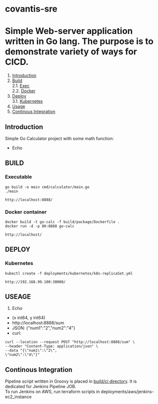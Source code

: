 # covantis-sre


# Simple Web-server application written in Go lang. The purpose is to demonstrate variety of ways for CICD.

1. [Introduction](#intro)
2. [Build](#build) <br>
   2.1. [Exec](#build.exe) <br>
   2.2. [Docker](#build.docker)
3. [Deploy](#deploy) <br>
 3.1. [Kubernetes](#deploy.k8s) <br>
4. [Usage](#usage)
5. [Continous Integration](#ci)


## Introduction <a name="intro"></a>

Simple Go Calculator project with some math function:<a name="intro"></a>
- Echo

## BUILD <a name="build"></a>

### Executable <a name="build.exe"></a>
```
go build -o main cmd/calculator/main.go
./main

http://localhost:8888/
```

### Docker container <a name="build.docker"></a>
```
docker build -t go-calc -f build/package/Dockerfile .
docker run -d -p 80:8888 go-calc

http://localhost/
```

## DEPLOY <a name="deploy"></a>

### Kubernetes <a name="deploy.k8s"></a>
```
kubectl create -f deployments/kubernetes/k8s-replicaSet.yml

http://192.168.99.100:30000/
```


## USEAGE <a name="usage"></a>

1. Echo
- (x int64, y int64)
- http://localhost:8888/sum
- JSON: {"num1":"2","num2":"4"}
- curl:
```
curl --location --request POST "http://localhost:8888/sum" \
--header "Content-Type: application/json" \
--data "{\"num1\":\"2\",
\"num2\":\"4\"}"
```
## Continous Integration <a name="ci"></a>
Pipeline script written in Groovy is placed in [build/ci directory](https://github.com/ds4tech/pipeline-calculator-ws/blob/master/build/ci/pipeline.yaml). It is dedicated for Jenkins Pipeline JOB. <br>
To run Jenkins on AWS, run terraform scripts in deployments/aws/jenkins-ec2_instance

